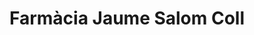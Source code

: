 ---
title: "Farmàcia Jaume Salom Coll"
url: /sant-just-desvern/farmacia-jaume-salom-coll/
shop: Sanitätshaus
---